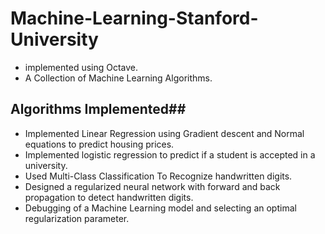 # Machine-Learning-Stanford-University

-   implemented using Octave.
-   A Collection of Machine Learning Algorithms.


## Algorithms Implemented##

-   Implemented Linear Regression using Gradient descent and Normal equations to predict housing prices.
-   Implemented logistic regression to predict if a student is accepted in a university.
-   Used Multi-Class Classification To Recognize handwritten digits.
-   Designed a regularized neural network with forward and back propagation to detect handwritten digits.
-   Debugging of a Machine Learning model and selecting an optimal regularization parameter.
